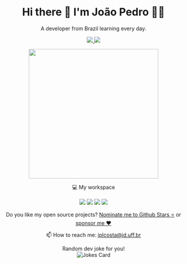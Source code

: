<h1 align='center'>
  Hi there 👋 I'm João Pedro 👨‍💻
</h1>

<p align='center'>
  A developer from Brazil learning every day.
</p>

<p align='center'>
  <a href="https://github.com/sponsors/jplinharescosta">
    <img src="https://img.shields.io/badge/sponsor-30363D?style=for-the-badge&logo=GitHub-Sponsors&logoColor=#white" />        
  </a>
  <a href="https://www.linkedin.com/in/linharesjpcosta/">
    <img src="https://img.shields.io/badge/linkedin-%230077B5.svg?&style=for-the-badge&logo=linkedin&logoColor=white" />
  </a>
</p>

<p align='center'>
  <a href="#"><img src="https://github-readme-stats-jp.vercel.app/api?username=jplinharescosta&include_all_commits=true&show_icons=true&count_private=false&theme=dark" width="350"></a>
</p>

<p align='center'>
  💻 My workspace<br/><br/>
  <img src="https://img.shields.io/badge/windows-%230078D6.svg?&style=for-the-badge&logo=windows&logoColor=white" />
  <img src="https://img.shields.io/badge/ryzen-5%205600-%230071C5.svg?&style=for-the-badge&logo=amd&logoColor=white" />
  <img src="https://img.shields.io/badge/RAM-16GB-%230071C5.svg?&style=for-the-badge&logoColor=white" />
  <img src="https://img.shields.io/badge/nvidia-gtx%202060%20SUPER-%2376B900.svg?&style=for-the-badge&logo=nvidia&logoColor=white" />
</p>

<p align='center'>
  Do you like my open source projects? <a href='https://stars.github.com/nominate/'>Nominate me to Github Stars ⭐</a> or <a href='https://github.com/sponsors/jplinharescosta'>sponsor me ❤️</a>
</p>

<!-- <details align='center'>
  <summary>:zap: My workspace specs</summary>
</details>-->

<p align='center'>
  📫 How to reach me: <a href='mailto:jplcosta@id.uff.br'>jplcosta@id.uff.br</a>
</p>


<!-- <p align='center'>
  <a href='https://www.chess.com/member/jplinharescosta'>♟Playing Chess
<img align='center' src='https://img.shields.io/badge/dynamic/json?logo=chessdotcom&label=rating&query=%24.chess_rapid.last.rating&url=https%3A%2F%2Fapi.chess.com%2Fpub%2Fplayer%2jplinharescosta%2Fstats'/></a>
</p>-->

<p align='center'>Random dev joke for you!<br/>
<img src="https://readme-jokes.vercel.app/api?hideBorder&theme=cobalt" alt="Jokes Card" />
</p>
